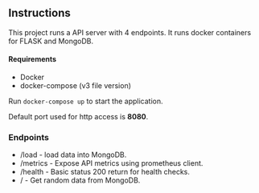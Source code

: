 ## Instructions

This project runs a API server with 4 endpoints. It runs docker containers for FLASK and MongoDB.

#### Requirements
* Docker
* docker-compose (v3 file version)

Run `docker-compose up` to start the application.

Default port used for http access is **8080**.

### Endpoints 

* /load - load data into MongoDB.
* /metrics - Expose API metrics using prometheus client.
* /health - Basic status 200 return for health checks.
* / - Get random data from MongoDB.
